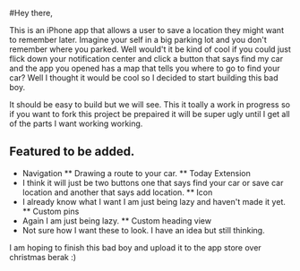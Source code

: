 #Hey there,

This is an iPhone app that allows a user to save a location they might want to remember later. Imagine your self in a big parking lot and you don't remember where you parked. Well would't it be kind of cool if you could just flick down your notification center and click a button that says find my car and the app you opened has a map that tells you where to go to find your car? Well I thought it would be cool so I decided to start building this bad boy.

It should be easy to build but we will see. This it toally a work in progress so if you want to fork this project be prepaired it will be super ugly until I get all of the parts I want working working.

## Featured to be added.
*  Navigation
**  Drawing a route to your car.
** Today Extension
*  I think it will just be two buttons one that says find your car or save car location and another that says add location.
** Icon
*  I already know what I want I am just being lazy and haven't made it yet.
** Custom pins
*  Again I am just being lazy.
** Custom heading view
*  Not sure how I want these to look. I have an idea but still thinking.

I am hoping to finish this bad boy and upload it to the app store over christmas berak :) 
